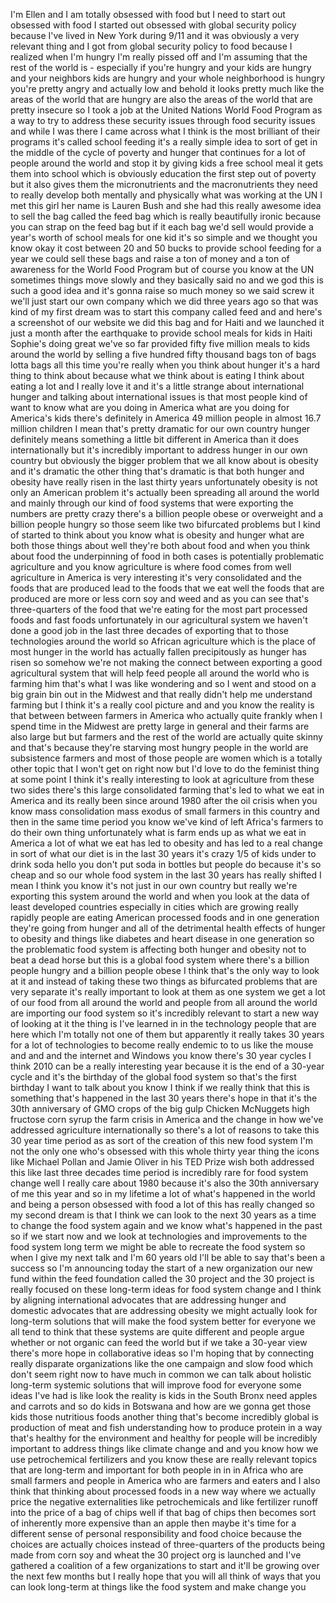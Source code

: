 
I&#39;m Ellen and I am totally obsessed with
food but I need to start out obsessed
with food I started out obsessed with
global security policy because I&#39;ve
lived in New York during 9/11 and it was
obviously a very relevant thing and I
got from global security policy to food
because I realized when I&#39;m hungry I&#39;m
really pissed off and I&#39;m assuming that
the rest of the world is - especially if
you&#39;re hungry and your kids are hungry
and your neighbors kids are hungry and
your whole neighborhood is hungry you&#39;re
pretty angry and actually low and behold
it looks pretty much like the areas of
the world that are hungry are also the
areas of the world that are pretty
insecure so I took a job at the United
Nations World Food Program as a way to
try to address these security issues
through food security issues and while I
was there I came across what I think is
the most brilliant of their programs
it&#39;s called school feeding it&#39;s a really
simple idea to sort of get in the middle
of the cycle of poverty and hunger that
continues for a lot of people around the
world and stop it by giving kids a free
school meal it gets them into school
which is obviously education the first
step out of poverty but it also gives
them the micronutrients and the
macronutrients they need to really
develop both mentally and physically
what was working at the UN I met this
girl her name is Lauren Bush and she had
this really awesome idea to sell the bag
called the feed bag which is really
beautifully ironic because you can strap
on the feed bag but if it each bag we&#39;d
sell would provide a year&#39;s worth of
school meals for one kid it&#39;s so simple
and we thought you know okay it cost
between 20 and 50 bucks to provide
school feeding for a year we could sell
these bags and raise a ton of money and
a ton of awareness for the World Food
Program but of course you know at the UN
sometimes things move slowly and they
basically said no and we god this
is such a good idea and it&#39;s gonna raise
so much money so we said screw it we&#39;ll
just start our own company which we did
three years ago so that was kind of my
first dream was to start this company
called feed and and here&#39;s a screenshot
of our website we did this bag and for
Haiti and we launched it just a month
after the earthquake to provide school
meals for kids in Haiti Sophie&#39;s doing
great we&#39;ve so far provided fifty five
million meals to kids around the world
by selling a five hundred fifty thousand
bags ton of bags lotta bags all this
time you&#39;re really when you think about
hunger it&#39;s a hard thing to think about
because what we think about is eating I
think about eating a lot and I really
love it and it&#39;s a little strange about
international hunger and talking about
international issues is that most people
kind of want to know what are you doing
in America what are you doing for
America&#39;s kids
there&#39;s definitely
in America 49 million people in almost
16.7 million children I mean that&#39;s
pretty dramatic for our own country
hunger definitely means something a
little bit different in America than it
does internationally but it&#39;s incredibly
important to address hunger in our own
country but obviously the bigger problem
that we all know about is obesity and
it&#39;s dramatic the other thing that&#39;s
dramatic is that both hunger and obesity
have really risen in the last thirty
years
unfortunately obesity is not only an
American problem it&#39;s actually been
spreading all around the world and
mainly through our kind of food systems
that were exporting the numbers are
pretty crazy there&#39;s a billion people
obese or overweight and a billion people
hungry so those seem like two bifurcated
problems but I kind of started to think
about you know what is obesity and
hunger what are both those things about
well they&#39;re both about food and when
you think about food the underpinning of
food in both cases is potentially
problematic agriculture and you know
agriculture is where food comes from
well agriculture in America is very
interesting it&#39;s very consolidated and
the foods that are produced lead to the
foods that we eat well the foods that
are produced are more or less corn soy
and weed and as you can see that&#39;s
three-quarters of the food that we&#39;re
eating for the most part processed foods
and fast foods unfortunately in our
agricultural system we haven&#39;t done a
good job in the last three decades of
exporting that to those technologies
around the world
so African agriculture which is the
place of most hunger in the world has
actually fallen precipitously as hunger
has risen so somehow we&#39;re not making
the connect between exporting a good
agricultural system that will help feed
people all around the world who is
farming him that&#39;s what I was like
wondering and so I went and stood on a
big grain bin out in the Midwest and
that really didn&#39;t help me understand
farming but I think it&#39;s a really cool
picture and and you know the reality is
that between between farmers in America
who actually quite frankly when I spend
time in the Midwest are pretty large in
general and their farms are also large
but but farmers and the rest of the
world are actually quite skinny and
that&#39;s because they&#39;re starving most
hungry people in the world are
subsistence farmers and most of those
people are women which is a totally
other topic that I won&#39;t get on right
now but I&#39;d love to do the feminist
thing at some point I think it&#39;s really
interesting to look at agriculture from
these two sides there&#39;s this large
consolidated farming that&#39;s led to what
we eat in America and its really been
since around 1980 after the oil crisis
when you know mass consolidation mass
exodus of small farmers in this country
and then in the same time period you
know we&#39;ve kind of left Africa&#39;s farmers
to do their own thing
unfortunately what is farm ends up as
what we eat in America a lot of what we
eat has led to obesity and has led to a
real change in sort of what our diet is
in the last 30 years it&#39;s crazy
1/5 of kids under to drink soda hello
you don&#39;t put soda in bottles but people
do because it&#39;s so cheap and so our
whole food system in the last 30 years
has really shifted I mean I think you
know it&#39;s not just in our own country
but really we&#39;re exporting this system
around the world and when you look at
the data of least developed countries
especially in cities which are growing
really rapidly people are eating
American processed foods and in one
generation they&#39;re going from hunger and
all of the detrimental health effects of
hunger to obesity and things like
diabetes and heart disease in one
generation
so the problematic food system is
affecting both hunger and obesity not to
beat a dead horse but this is a global
food system where there&#39;s a billion
people hungry and a billion people obese
I think that&#39;s the only way to look at
it and instead of taking these two
things as bifurcated problems that are
very separate it&#39;s really important to
look at them as one system we get a lot
of our food from all around the world
and people from all around the world are
importing our food system so it&#39;s
incredibly relevant to start a new way
of looking at it the thing is I&#39;ve
learned in in the technology people that
are here which I&#39;m totally not one of
them but apparently it really takes 30
years for a lot of technologies to
become really endemic to to us like the
mouse and and and the internet and
Windows you know there&#39;s 30 year cycles
I think 2010 can be a really interesting
year because it is the end of a 30-year
cycle and it&#39;s the birthday of the
global food system so that&#39;s the first
birthday I want to talk about you know I
think if we really think that this is
something that&#39;s happened in the last 30
years there&#39;s hope in that it&#39;s the 30th
anniversary of GMO crops of the big gulp
Chicken McNuggets high fructose corn
syrup the farm crisis in America and the
change in how we&#39;ve addressed
agriculture internationally so there&#39;s a
lot of reasons to take this 30 year time
period as as sort of the creation of
this new food system I&#39;m not the only
one who&#39;s obsessed with this whole
thirty year thing the icons like Michael
Pollan and Jamie Oliver in his TED Prize
wish both addressed this like last three
decades time period is incredibly rare
for food system change well I really
care about 1980 because it&#39;s also the
30th anniversary of me this year and so
in my lifetime a lot of what&#39;s happened
in the world and being a person obsessed
with food a lot of this has really
changed so my second dream is that I
think we can look to the next 30 years
as a time to change the food system
again and we know what&#39;s happened in the
past so if we start now and we look at
technologies and improvements to the
food system long term we might be able
to recreate the food system so when I
give my next talk and I&#39;m 60 years old
I&#39;ll be able to say that&#39;s been a
success so I&#39;m announcing today the
start of a new organization our new fund
within the feed foundation called the 30
project and the 30 project is really
focused on these long-term ideas for
food system change and I think by
aligning international advocates that
are addressing hunger and domestic
advocates that are addressing obesity we
might actually look for long-term
solutions that will make the food system
better for everyone we all tend to think
that these systems are quite different
and people argue whether or not organic
can feed the world but if we take a
30-year view there&#39;s more hope in
collaborative ideas so I&#39;m hoping that
by connecting really disparate
organizations like the one campaign and
slow food which don&#39;t seem right now to
have much in common we can talk about
holistic long-term systemic solutions
that will improve food for everyone some
ideas I&#39;ve had is like look the reality
is kids in the South Bronx need apples
and carrots and so do kids in Botswana
and how are we gonna get those kids
those nutritious foods
another thing that&#39;s become incredibly
global is production of meat and fish
understanding how to produce protein in
a way that&#39;s healthy for the environment
and healthy for people will be
incredibly important to address things
like climate change and and you know how
we use petrochemical fertilizers and you
know these are really relevant topics
that are long-term and important for
both people in in in Africa who are
small farmers and people in America who
are farmers and eaters and I also think
that thinking about processed foods in a
new way where we actually price the
negative externalities like
petrochemicals and like fertilizer
runoff into the price of a bag of chips
well if that bag of chips then becomes
sort of inherently more expensive than
an apple then maybe it&#39;s time for a
different sense of personal
responsibility and food choice because
the choices are actually choices instead
of three-quarters of the products being
made
from corn soy and wheat the 30 project
org is launched and I&#39;ve gathered a
coalition of a few organizations to
start and it&#39;ll be growing over the next
few months but I really hope that you
will all think of ways that you can look
long-term at things like the food system
and make change
you
